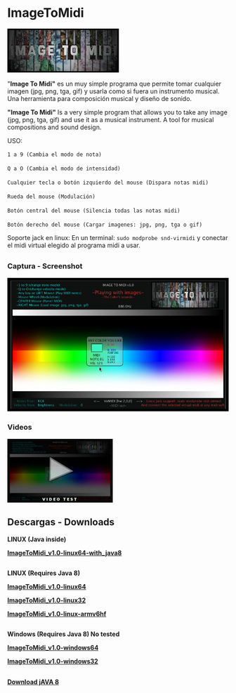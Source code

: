 # ImageToMidi

![](https://github.com/eLeDeTe-LoDeTanda/ImageToMidi/blob/master/data/imagetomidi_logo.png)

"**Image To Midi"** es un muy simple programa que permite tomar cualquier imagen (jpg, png, tga, gif) y usarla como si fuera un instrumento musical. Una herramienta para composición musical y diseño de sonido.

**"Image To Midi"** Is a very simple program that allows you to take any image (jpg, png, tga, gif) and use it as a musical instrument. A tool for musical compositions and sound design.

USO:

```
1 a 9 (Cambia el modo de nota)

Q a O (Cambia el modo de intensidad)

Cualquier tecla o botón izquierdo del mouse (Dispara notas midi)

Rueda del mouse (Modulación)

Botón central del mouse (Silencia todas las notas midi)

Botón derecho del mouse (Cargar imagenes: jpg, png, tga o gif)
```

Soporte jack en linux: 
En un terminal: ` sudo modprobe snd-virmidi ` y conectar el midi virtual elegido al programa midi a usar.
##

### Captura - Screenshot
![](https://github.com/eLeDeTe-LoDeTanda/ImageToMidi/blob/master/ImageToMidi-Screenshot.jpg)

### Videos
[![Video Test1](https://github.com/eLeDeTe-LoDeTanda/ImageToMidi/blob/master/videotest.jpg)](https://www.youtube.com/playlist?list=PLEpIvBicaTn5QSKpHWgmCXEr50D0Ed6fJ)

##
## Descargas - Downloads

**LINUX (Java inside)**

**[ImageToMidi_v1.0-linux64-with_java8](https://github.com/eLeDeTe-LoDeTanda/ImageToMidi/blob/master/ImageToMidi_v1.0-linux64-with_java8.tar.bz2)**

##

**LINUX (Requires Java 8)**


**[ImageToMidi_v1.0-linux64](https://github.com/eLeDeTe-LoDeTanda/ImageToMidi/blob/master/ImageToMidi_v1.0-linux64.tar.bz2)**


**[ImageToMidi_v1.0-linux32](https://github.com/eLeDeTe-LoDeTanda/ImageToMidi/blob/master/ImageToMidi_v1.0-linux32.tar.bz2)**


**[ImageToMidi_v1.0-linux-armv6hf](https://github.com/eLeDeTe-LoDeTanda/ImageToMidi/blob/master/ImageToMidi_v1.0-linux-armv6hf.tar.bz2)**

##

**Windows (Requires Java 8) No tested**


**[ImageToMidi_v1.0-windows64](https://github.com/eLeDeTe-LoDeTanda/ImageToMidi/blob/master/ImageToMidi_v1.0-windows64.zip)**


**[ImageToMidi_v1.0-windows32](https://github.com/eLeDeTe-LoDeTanda/ImageToMidi/blob/master/ImageToMidi_v1.0-windows32.zip)**

##

**[Download jAVA 8](https://www.java.com/en/download/)**

##
##

